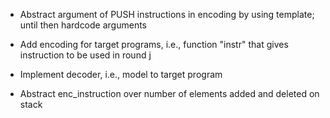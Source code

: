 * Abstract argument of PUSH instructions in encoding by using template; until
  then hardcode arguments

* Add encoding for target programs, i.e., function "instr" that gives
  instruction to be used in round j

* Implement decoder, i.e., model to target program

* Abstract enc_instruction over number of elements added and deleted on stack
